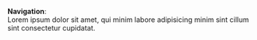 **Navigation**:  
Lorem ipsum dolor sit amet, qui minim labore adipisicing minim sint cillum sint consectetur cupidatat.  

